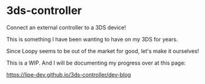 # 3ds-controller

Connect an external controller to a 3DS device!

This is something I have been wanting to have on my 3DS for years.

Since Loopy seems to be out of the market for good, let's make it ourselves!

This is a WIP. And I will be documenting my progress over at this page:

https://lipe-dev.github.io/3ds-controller/dev-blog